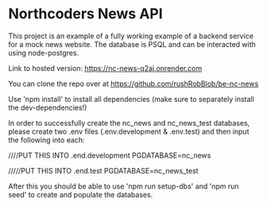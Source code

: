 # Northcoders News API

This project is an example of a fully working example of a backend service for a mock news website.
The database is PSQL and can be interacted with using node-postgres.

Link to hosted version: https://nc-news-q2aj.onrender.com

You can clone the repo over at https://github.com/rushRobBlob/be-nc-news

Use 'npm install' to install all dependencies (make sure to separately install the dev-dependencies!)

In order to successfully create the nc_news and nc_news_test databases, please create two .env files (.env.development & .env.test) and then input the following into each:

////PUT THIS INTO .end.development
PGDATABASE=nc_news

/////PUT THIS INTO .end.test
PGDATABASE=nc_news_test

After this you should be able to use 'npm run setup-dbs' and 'npm run seed' to create and populate the databases.



